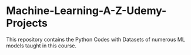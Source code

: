 # Machine-Learning-A-Z-Udemy-Projects
This repository contains the Python Codes with Datasets of numerous ML models taught in this course.
